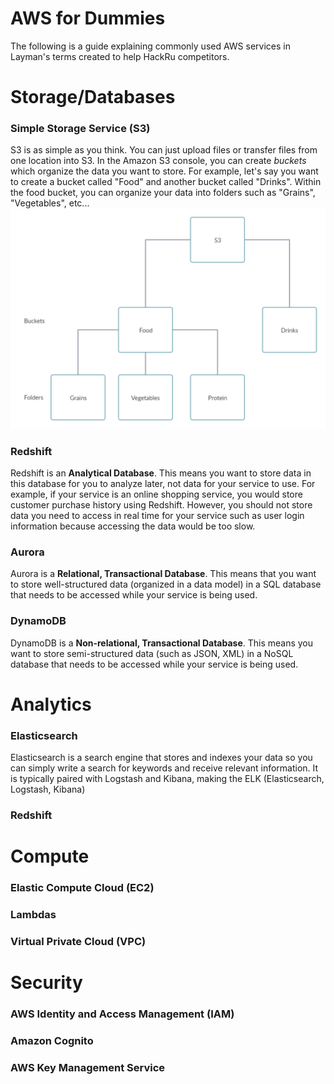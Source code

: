 # AWS for Dummies
The following is a guide explaining commonly used AWS services in Layman's terms created to help HackRu competitors. 

# Storage/Databases
### Simple Storage Service (S3)
S3 is as simple as you think. You can just upload files or transfer files from one location into S3. In the Amazon S3 console, you can create _buckets_ which organize the data you want to store. For example, let's say you want to create a bucket called "Food" and another bucket called "Drinks". Within the food bucket, you can organize your data into folders such as "Grains", "Vegetables", etc... 
![A diagram of how data is organized in S3](s3.png)

### Redshift
Redshift is an **Analytical Database**. This means you want to store data in this database for you to analyze later, not data for your service to use. For example, if your service is an online shopping service, you would store customer purchase history using Redshift. However, you should not store data you need to access in real time for your service such as user login information because accessing the data would be too slow.

### Aurora
Aurora is a **Relational, Transactional Database**. This means that you want to store well-structured data (organized in a data model) in a SQL database that needs to be accessed while your service is being used. 

### DynamoDB
DynamoDB is a **Non-relational, Transactional Database**. This means you want to store semi-structured data (such as JSON, XML) in a NoSQL database that needs to be accessed while your service is being used.



# Analytics
### Elasticsearch
Elasticsearch is a search engine that stores and indexes your data so you can simply write a search for keywords and receive relevant information. It is typically paired with Logstash and Kibana, making the ELK (Elasticsearch, Logstash, Kibana)

### Redshift

# Compute
### Elastic Compute Cloud (EC2)

### Lambdas

### Virtual Private Cloud (VPC)

# Security
### AWS Identity and Access Management (IAM)

### Amazon Cognito

### AWS Key Management Service
